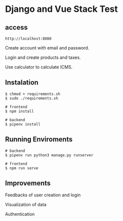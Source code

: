 # Django and Vue Stack Test

## access
```
http://localhost:8080
```
Create account with email and password.

Login and create products and taxes.

Use calculator to calculate ICMS.

## Instalation
```
$ chmod + requirements.sh
$ sudo ./requirements.sh

# frontend
$ npm install

# backend
$ pipenv install
```

## Running Enviroments
```
# backend
$ pipenv run python3 manage.py runserver

# frontend
$ npm run serve
```

## Improvements

Feedbacks of user creation and login

Visualization of data

Authentication